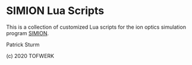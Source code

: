 # SIMION Lua Scripts

This is a collection of customized Lua scripts for the ion optics simulation program 
[SIMION](http://simion.com/).

Patrick Sturm

\(c) 2020 TOFWERK
